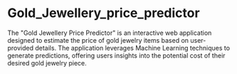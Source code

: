 # Gold_Jewellery_price_predictor
The "Gold Jewellery Price Predictor" is an interactive web application designed to estimate the price of gold jewelry items based on user-provided details. The application leverages Machine Learning techniques to generate predictions, offering users insights into the potential cost of their desired gold jewelry piece.
